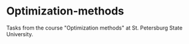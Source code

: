 # Optimization-methods
Tasks from the course "Optimization methods" at St. Petersburg State University.
